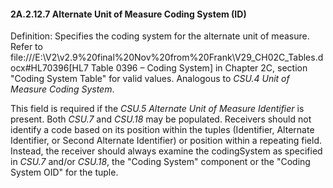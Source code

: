 #### 2A.2.12.7 Alternate Unit of Measure Coding System (ID)

Definition: Specifies the coding system for the alternate unit of measure. Refer to file:///E:\V2\v2.9%20final%20Nov%20from%20Frank\V29_CH02C_Tables.docx#HL70396[HL7 Table 0396 – Coding System] in Chapter 2C, section "Coding System Table" for valid values. Analogous to _CSU.4 Unit of Measure Coding System_.

This field is required if the _CSU.5 Alternate Unit of Measure Identifier_ is present. Both _CSU.7_ and _CSU.18_ may be populated. Receivers should not identify a code based on its position within the tuples (Identifier, Alternate Identifier, or Second Alternate Identifier) or position within a repeating field. Instead, the receiver should always examine the codingSystem as specified in _CSU.7_ and/or _CSU.18_, the "Coding System" component or the "Coding System OID" for the tuple.
